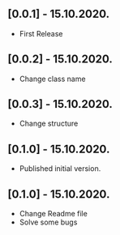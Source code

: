 ## [0.0.1] - 15.10.2020.

* First Release

## [0.0.2] - 15.10.2020.

* Change class name

## [0.0.3] - 15.10.2020.

* Change structure

## [0.1.0] - 15.10.2020.

* Published initial version.

## [0.1.0] - 15.10.2020.

* Change Readme file
* Solve some bugs
